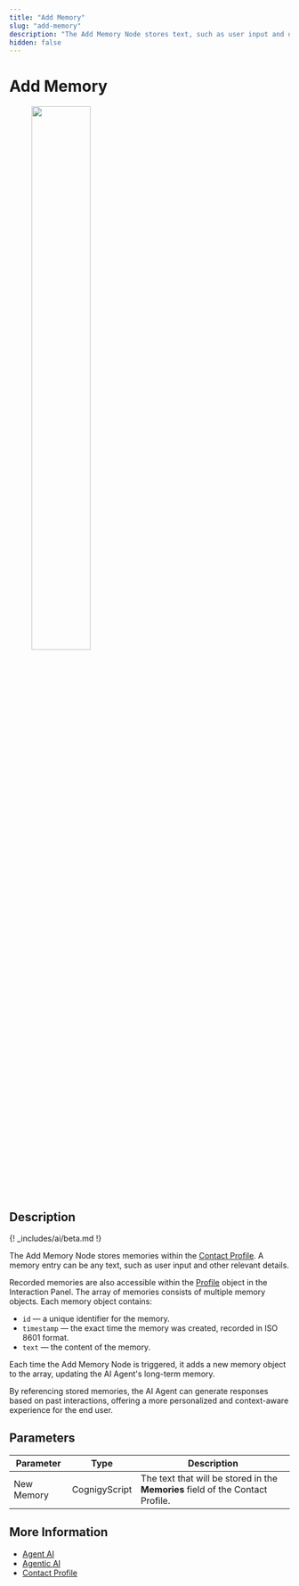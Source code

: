 ```yaml
---
title: "Add Memory"
slug: "add-memory"
description: "The Add Memory Node stores text, such as user input and other relevant details, within the Contact Profile."
hidden: false
---
```


# Add Memory

<figure>
  <img class="image-center" src="../../../../../_assets/ai/build/node-reference/analytics/add-memory.png" width="50%" />
</figure>

## Description

{! _includes/ai/beta.md !}

The Add Memory Node stores memories within the [Contact Profile](../../../analyze/contact-profiles.md).
A memory entry can be any text, such as user input and other relevant details.

Recorded memories are also accessible within the [Profile](../../../build/ai-agent-memory/profile.md) object in the Interaction Panel.
The array of memories consists of multiple memory objects.
Each memory object contains:

- `id` — a unique identifier for the memory.
- `timestamp` — the exact time the memory was created, recorded in ISO 8601 format.
- `text` — the content of the memory.

Each time the Add Memory Node is triggered, it adds a new memory object to the array, updating the AI Agent's long-term memory.

By referencing stored memories, the AI Agent can generate responses based on past interactions, offering a more personalized and context-aware experience for the end user.

## Parameters

| Parameter  | Type          | Description                                                                    |
|------------|---------------|--------------------------------------------------------------------------------|
| New Memory | CognigyScript | The text that will be stored in the **Memories** field of the Contact Profile. |

## More Information

- [Agent AI](../ai//ai-agent.md)
- [Agentic AI](../../../empower/agentic-ai/overview.md)
- [Contact Profile](../../../analyze/contact-profiles.md)
